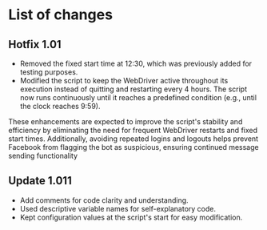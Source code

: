 # List of changes
## **Hotfix 1.01**

- Removed the fixed start time at 12:30, which was previously added for testing purposes.
- Modified the script to keep the WebDriver active throughout its execution instead of quitting and restarting every 4 hours. The script now runs continuously until it reaches a predefined condition (e.g., until the clock reaches 9:59).

These enhancements are expected to improve the script's stability and efficiency by eliminating the need for frequent WebDriver restarts and fixed start times. Additionally, avoiding repeated logins and logouts helps prevent Facebook from flagging the bot as suspicious, ensuring continued message sending functionality

## **Update 1.011** ##

- Add comments for code clarity and understanding.
- Used descriptive variable names for self-explanatory code.
- Kept configuration values at the script's start for easy modification.

